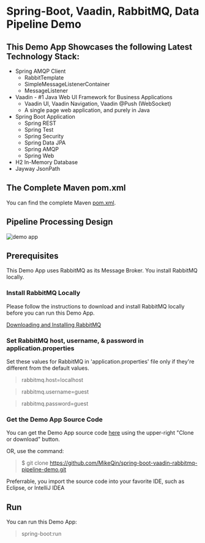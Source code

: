# Spring-Boot, Vaadin, RabbitMQ, Data Pipeline Demo

## This Demo App Showcases the following Latest Technology Stack:

  * Spring AMQP Client
    - RabbitTemplate
    - SimpleMessageListenerContainer
    - MessageListener
  * Vaadin - #1 Java Web UI Framework for Business Applications
    - Vaadin UI, Vaadin Navigation, Vaadin @Push (WebSocket)
    - A single page web application, and purely in Java
  * Spring Boot Application
    - Spring REST
    - Spring Test
    - Spring Security
    - Spring Data JPA
    - Spring AMQP
    - Spring Web
  * H2 In-Memory Database
  * Jayway JsonPath

## The Complete Maven pom.xml
You can find the complete Maven [pom.xml](https://github.com/MikeQin/spring-boot-vaadin-rabbitmq-pipeline-demo/blob/master/pom.xml).

## Pipeline Processing Design
![demo app](https://cloud.githubusercontent.com/assets/4248714/24716926/97461a2a-19fe-11e7-8461-75e7281175e5.jpg)

## Prerequisites
This Demo App uses RabbitMQ as its Message Broker. You install RabbitMQ locally.

### Install RabbitMQ Locally
Please follow the instructions to download and install RabbitMQ locally before you can run this Demo App.

[Downloading and Installing  RabbitMQ](https://www.rabbitmq.com/download.html)

### Set RabbitMQ host, username, & password in application.properties
Set these values for RabbitMQ in 'application.properties' file only if they're different from the default values.

> rabbitmq.host=localhost

> rabbitmq.username=guest

> rabbitmq.password=guest

### Get the Demo App Source Code
You can get the Demo App source code [here](https://github.com/MikeQin/spring-boot-vaadin-rabbitmq-pipeline-demo.git) using the upper-right "Clone or download" button. 

OR, use the command:

> $ git clone https://github.com/MikeQin/spring-boot-vaadin-rabbitmq-pipeline-demo.git

Preferrable, you import the source code into your favorite IDE, such as Eclipse, or IntelliJ IDEA

## Run
You can run this Demo App:

> spring-boot:run
